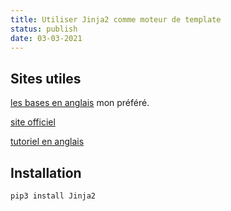 ```yaml
---
title: Utiliser Jinja2 comme moteur de template
status: publish
date: 03-03-2021
---
```

## Sites utiles
[les bases en anglais](https://medium.com/@jasonrigden/jinja2-templating-engine-tutorial-4bd31fb4aea3) mon préféré.

[site officiel](https://jinja.palletsprojects.com/en/2.11.x/)

[tutoriel en anglais](http://zetcode.com/python/jinja/)


## Installation

`pip3 install Jinja2`
